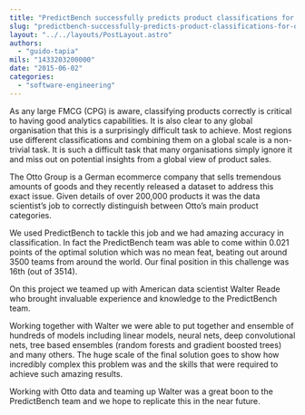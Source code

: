 ```yaml
---
title: "PredictBench successfully predicts product classifications for one of the world’s largest ecommerce and FMCG companies"
slug: "predictbench-successfully-predicts-product-classifications-for-one-of-the-worlds-largest-ecommerce-and-fmcg-companies"
layout: "../../layouts/PostLayout.astro"
authors: 
  - "guido-tapia"
mils: "1433203200000"
date: "2015-06-02"
categories: 
  - "software-engineering"
---
```


As any large FMCG (CPG) is aware, classifying products correctly is critical to having good analytics capabilities. It is also clear to any global organisation that this is a surprisingly difficult task to achieve. Most regions use different classifications and combining them on a global scale is a non-trivial task. It is such a difficult task that many organisations simply ignore it and miss out on potential insights from a global view of product sales.

The Otto Group is a German ecommerce company that sells tremendous amounts of goods and they recently released a dataset to address this exact issue. Given details of over 200,000 products it was the data scientist’s job to correctly distinguish between Otto’s main product categories.

We used PredictBench to tackle this job and we had amazing accuracy in classification. In fact the PredictBench team was able to come within 0.021 points of the optimal solution which was no mean feat, beating out around 3500 teams from around the world. Our final position in this challenge was 16th (out of 3514).

On this project we teamed up with American data scientist Walter Reade who brought invaluable experience and knowledge to the PredictBench team.

Working together with Walter we were able to put together and ensemble of hundreds of models including linear models, neural nets, deep convolutional nets, tree based ensembles (random forests and gradient boosted trees) and many others. The huge scale of the final solution goes to show how incredibly complex this problem was and the skills that were required to achieve such amazing results.

Working with Otto data and teaming up Walter was a great boon to the PredictBench team and we hope to replicate this in the near future.
